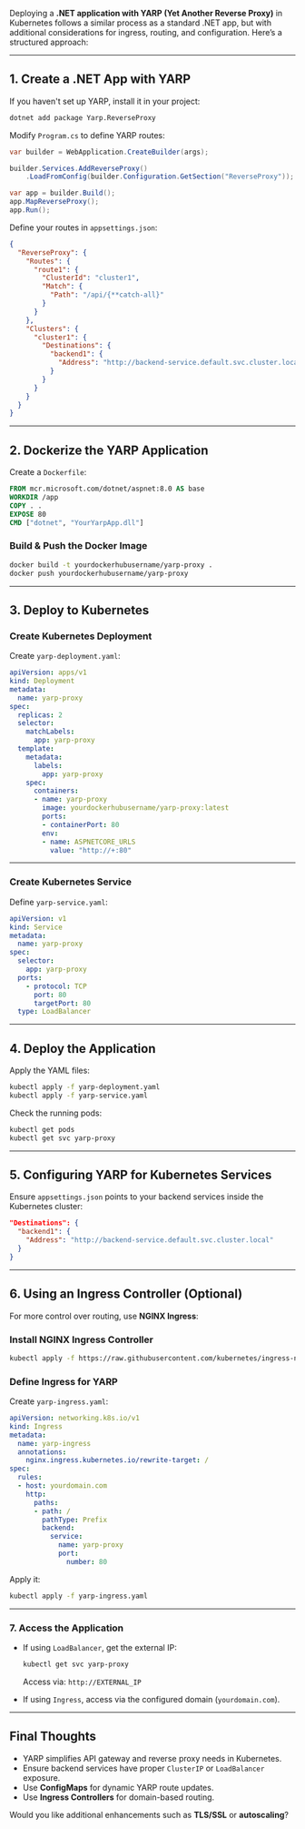 Deploying a **.NET application with YARP (Yet Another Reverse Proxy)** in Kubernetes follows a similar process as a standard .NET app, but with additional considerations for ingress, routing, and configuration. Here’s a structured approach:

---

## **1. Create a .NET App with YARP**
If you haven't set up YARP, install it in your project:

```sh
dotnet add package Yarp.ReverseProxy
```

Modify `Program.cs` to define YARP routes:

```csharp
var builder = WebApplication.CreateBuilder(args);

builder.Services.AddReverseProxy()
    .LoadFromConfig(builder.Configuration.GetSection("ReverseProxy"));

var app = builder.Build();
app.MapReverseProxy();
app.Run();
```

Define your routes in `appsettings.json`:

```json
{
  "ReverseProxy": {
    "Routes": {
      "route1": {
        "ClusterId": "cluster1",
        "Match": {
          "Path": "/api/{**catch-all}"
        }
      }
    },
    "Clusters": {
      "cluster1": {
        "Destinations": {
          "backend1": {
            "Address": "http://backend-service.default.svc.cluster.local"
          }
        }
      }
    }
  }
}
```

---

## **2. Dockerize the YARP Application**
Create a `Dockerfile`:

```dockerfile
FROM mcr.microsoft.com/dotnet/aspnet:8.0 AS base
WORKDIR /app
COPY . .
EXPOSE 80
CMD ["dotnet", "YourYarpApp.dll"]
```

### **Build & Push the Docker Image**
```sh
docker build -t yourdockerhubusername/yarp-proxy .
docker push yourdockerhubusername/yarp-proxy
```

---

## **3. Deploy to Kubernetes**
### **Create Kubernetes Deployment**
Create `yarp-deployment.yaml`:

```yaml
apiVersion: apps/v1
kind: Deployment
metadata:
  name: yarp-proxy
spec:
  replicas: 2
  selector:
    matchLabels:
      app: yarp-proxy
  template:
    metadata:
      labels:
        app: yarp-proxy
    spec:
      containers:
      - name: yarp-proxy
        image: yourdockerhubusername/yarp-proxy:latest
        ports:
        - containerPort: 80
        env:
        - name: ASPNETCORE_URLS
          value: "http://+:80"
```

---

### **Create Kubernetes Service**
Define `yarp-service.yaml`:

```yaml
apiVersion: v1
kind: Service
metadata:
  name: yarp-proxy
spec:
  selector:
    app: yarp-proxy
  ports:
    - protocol: TCP
      port: 80
      targetPort: 80
  type: LoadBalancer
```

---

## **4. Deploy the Application**
Apply the YAML files:

```sh
kubectl apply -f yarp-deployment.yaml
kubectl apply -f yarp-service.yaml
```

Check the running pods:

```sh
kubectl get pods
kubectl get svc yarp-proxy
```

---

## **5. Configuring YARP for Kubernetes Services**
Ensure `appsettings.json` points to your backend services inside the Kubernetes cluster:

```json
"Destinations": {
  "backend1": {
    "Address": "http://backend-service.default.svc.cluster.local"
  }
}
```

---

## **6. Using an Ingress Controller (Optional)**
For more control over routing, use **NGINX Ingress**:

### **Install NGINX Ingress Controller**
```sh
kubectl apply -f https://raw.githubusercontent.com/kubernetes/ingress-nginx/main/deploy/static/provider/cloud/deploy.yaml
```

### **Define Ingress for YARP**
Create `yarp-ingress.yaml`:

```yaml
apiVersion: networking.k8s.io/v1
kind: Ingress
metadata:
  name: yarp-ingress
  annotations:
    nginx.ingress.kubernetes.io/rewrite-target: /
spec:
  rules:
  - host: yourdomain.com
    http:
      paths:
      - path: /
        pathType: Prefix
        backend:
          service:
            name: yarp-proxy
            port:
              number: 80
```

Apply it:

```sh
kubectl apply -f yarp-ingress.yaml
```

---

### **7. Access the Application**
- If using `LoadBalancer`, get the external IP:

  ```sh
  kubectl get svc yarp-proxy
  ```

  Access via: `http://EXTERNAL_IP`

- If using `Ingress`, access via the configured domain (`yourdomain.com`).

---

## **Final Thoughts**
- YARP simplifies API gateway and reverse proxy needs in Kubernetes.
- Ensure backend services have proper `ClusterIP` or `LoadBalancer` exposure.
- Use **ConfigMaps** for dynamic YARP route updates.
- Use **Ingress Controllers** for domain-based routing.

Would you like additional enhancements such as **TLS/SSL** or **autoscaling**?
